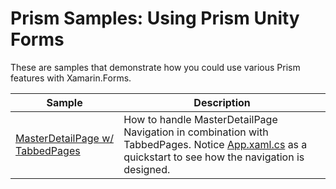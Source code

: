 # Prism Samples: Using Prism Unity Forms
These are samples that demonstrate how you could use various Prism features with Xamarin.Forms.

| Sample | Description |
| ------ | ----------- |
| [MasterDetailPage w/ TabbedPages](https://github.com/Sw1ma/prism-samples/tree/master/MasterDetailTabbed) | How to handle MasterDetailPage Navigation in combination with TabbedPages. Notice [App.xaml.cs](https://github.com/Sw1ma/prism-samples/blob/master/MasterDetailTabbed/MasterDetailTabbed/App.xaml.cs) as a quickstart to see how the navigation is designed.
